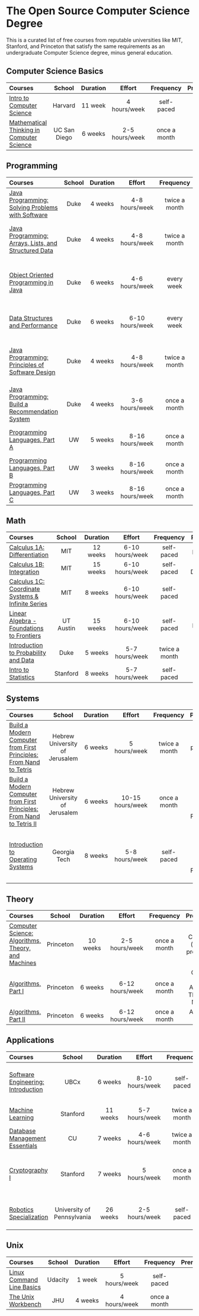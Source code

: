 # The Open Source Computer Science Degree

This is a curated list of free courses from reputable universities like MIT, Stanford, and Princeton that satisfy the same requirements as an undergraduate Computer Science degree, minus general education.

## Computer Science Basics

Courses | School | Duration | Effort | Frequency | Prerequisites
:-- | :--: | :--: | :--: | :--: | :--:
[Intro to Computer Science](https://courses.edx.org/courses/course-v1:HarvardX+CS50+X/course/intro-to-computer-science--cs50) | Harvard | 11 week | 4 hours/week | self-paced | none
[Mathematical Thinking in Computer Science](https://click.linksynergy.com/deeplink?id=PtFMiHYfEVk&mid=40328&murl=https%3A%2F%2Fwww.coursera.org%2Flearn%2Fwhat-is-a-proof) | UC San Diego | 6 weeks | 2-5 hours/week | once a month | none

## Programming

Courses | School | Duration | Effort | Frequency | Prerequisites
:-- | :--: | :--: | :--: | :--: | :--:
[Java Programming: Solving Problems with Software](https://click.linksynergy.com/deeplink?id=PtFMiHYfEVk&mid=40328&murl=https%3A%2F%2Fwww.coursera.org%2Flearn%2Fjava-programming)| Duke | 4 weeks | 4-8 hours/week | twice a month | none
[Java Programming: Arrays, Lists, and Structured Data](https://click.linksynergy.com/deeplink?id=PtFMiHYfEVk&mid=40328&murl=https%3A%2F%2Fwww.coursera.org%2Flearn%2Fjava-programming-arrays-lists-data)| Duke | 4 weeks | 4-8 hours/week | twice a month | Java Programming: Solving Problems with Software
[Object Oriented Programming in Java](https://click.linksynergy.com/deeplink?id=PtFMiHYfEVk&mid=40328&murl=https%3A%2F%2Fwww.coursera.org%2Flearn%2Fobject-oriented-java)| Duke | 6 weeks | 4-6 hours/week | every week | Java Programming: Arrays, Lists, and Structured Data
[Data Structures and Performance](https://click.linksynergy.com/deeplink?id=PtFMiHYfEVk&mid=40328&murl=https%3A%2F%2Fwww.coursera.org%2Flearn%2Fdata-structures-optimizing-performance)| Duke | 6 weeks | 6-10 hours/week | every week | Object Oriented Programming in Java
[Java Programming: Principles of Software Design](https://click.linksynergy.com/deeplink?id=PtFMiHYfEVk&mid=40328&murl=https%3A%2F%2Fwww.coursera.org%2Flearn%2Fjava-programming-design-principles) | Duke | 4 weeks | 4-8 hours/week | twice a month | Java Programming: Arrays, Lists, and Structured Data
[Java Programming: Build a Recommendation System](https://click.linksynergy.com/deeplink?id=PtFMiHYfEVk&mid=40328&murl=https%3A%2F%2Fwww.coursera.org%2Flearn%2Fjava-programming-recommender) | Duke | 4 weeks | 3-6 hours/week | once a month | Java Programming: Principles of Software Design
[Programming Languages, Part A](https://click.linksynergy.com/deeplink?id=PtFMiHYfEVk&mid=40328&murl=https%3A%2F%2Fwww.coursera.org%2Flearn%2Fprogramming-languages) | UW | 5 weeks | 8-16 hours/week | once a month | Object Oriented Programming in Java
[Programming Languages, Part B](https://click.linksynergy.com/deeplink?id=PtFMiHYfEVk&mid=40328&murl=https%3A%2F%2Fwww.coursera.org%2Flearn%2Fprogramming-languages-part-b) | UW | 3 weeks | 8-16 hours/week | once a month | Programming Languages, Part A
[Programming Languages, Part C](https://click.linksynergy.com/deeplink?id=PtFMiHYfEVk&mid=40328&murl=https%3A%2F%2Fwww.coursera.org%2Flearn%2Fprogramming-languages-part-c) | UW | 3 weeks | 8-16 hours/week | once a month | Programming Languages, Part B

## Math

Courses | School | Duration | Effort | Frequency | Prerequisites
:-- | :--: | :--: | :--: | :--: | :--:
[Calculus 1A: Differentiation](https://www.edx.org/course/calculus-1a-differentiation) | MIT | 12 weeks | 6-10 hours/week | self-paced | pre-calculus
[Calculus 1B: Integration](https://www.edx.org/course/calculus-1b-integration) | MIT | 15 weeks | 6-10 hours/week | self-paced | Calculus 1A: Differentiation
[Calculus 1C: Coordinate Systems & Infinite Series](https://www.edx.org/course/calculus-1c-coordinate-systems-infinite-mitx-18-01-3x-0)| MIT | 8 weeks | 6-10 hours/week | self-paced | Calculus 1B: Integration
[Linear Algebra - Foundations to Frontiers](https://www.edx.org/course/linear-algebra-foundations-to-frontiers) | UT Austin | 15 weeks | 6-10 hours/week | self-paced | pre-calculus
[Introduction to Probability and Data](https://click.linksynergy.com/deeplink?id=PtFMiHYfEVk&mid=40328&murl=https%3A%2F%2Fwww.coursera.org%2Flearn%2Fprobability-intro) | Duke | 5 weeks | 5-7 hours/week | twice a month | none
[Intro to Statistics ](https://www.udacity.com/course/intro-to-statistics--st101) | Stanford | 8 weeks | 5-7 hours/week | self-paced | none


## Systems

Courses | School | Duration | Effort | Frequency | Prerequisites
:-- | :--: | :--: | :--: | :--: | :--:
[Build a Modern Computer from First Principles: From Nand to Tetris](https://click.linksynergy.com/deeplink?id=PtFMiHYfEVk&mid=40328&murl=https%3A%2F%2Fwww.coursera.org%2Flearn%2Fbuild-a-computer) | Hebrew University of Jerusalem | 6 weeks | 5 hours/week | twice a month | basic programming knowledge
[Build a Modern Computer from First Principles: From Nand to Tetris II](https://click.linksynergy.com/deeplink?id=PtFMiHYfEVk&mid=40328&murl=https%3A%2F%2Fwww.coursera.org%2Flearn%2Fnand2tetris2) | Hebrew University of Jerusalem | 6 weeks | 10-15 hours/week | once a month | Build a Modern Computer from First Principles: From Nand to Tetris
[Introduction to Operating Systems](https://www.udacity.com/course/introduction-to-operating-systems--ud923)| Georgia Tech | 8 weeks | 5-8 hours/week | self-paced | Build a Modern Computer from First Principles: From Nand to Tetris II


## Theory

Courses | School | Duration | Effort | Frequency | Prerequisites
:-- | :--: | :--: | :--: | :--: | :--:
[Computer Science: Algorithms, Theory, and Machines](https://click.linksynergy.com/deeplink?id=PtFMiHYfEVk&mid=40328&murl=https%3A%2F%2Fwww.coursera.org%2Flearn%2Fcs-algorithms-theory-machines) | Princeton | 10 weeks | 2-5 hours/week | once a month | Calculus 1A (all), basic programming
[Algorithms, Part I](https://click.linksynergy.com/deeplink?id=PtFMiHYfEVk&mid=40328&murl=https%3A%2F%2Fwww.coursera.org%2Flearn%2Falgorithms-part1) | Princeton | 6 weeks | 6-12 hours/week | once a month | Computer Science: Algorithms, Theory, and Machines
[Algorithms, Part II](https://click.linksynergy.com/deeplink?id=PtFMiHYfEVk&mid=40328&murl=https%3A%2F%2Fwww.coursera.org%2Flearn%2Falgorithms-part2) | Princeton | 6 weeks | 6-12 hours/week | once a month | Algorithms, Part I


## Applications

Courses | School | Duration | Effort | Frequency | Prerequisites
:-- | :--: | :--: | :--: | :--: | :--:
[Software Engineering: Introduction](https://www.edx.org/course/software-engineering-introduction-ubcx-softeng1x) | UBCx | 6 weeks | 8-10 hours/week | self-paced | Java Programming: Build a Recommendation System
[Machine Learning](https://click.linksynergy.com/deeplink?id=PtFMiHYfEVk&mid=40328&murl=https%3A%2F%2Fwww.coursera.org%2Flearn%2Fmachine-learning) | Stanford | 11 weeks | 5-7 hours/week | twice a month | Linear Algebra - Foundations to Frontiers
[Database Management Essentials](https://www.coursera.org/learn/database-management) | CU | 7 weeks | 4-6 hours/week | twice a month | basic programming & CS knowledge
[Cryptography I ](https://click.linksynergy.com/deeplink?id=PtFMiHYfEVk&mid=40328&murl=https%3A%2F%2Fwww.coursera.org%2Flearn%2Fcrypto)| Stanford | 7 weeks | 5 hours/week | once a month | Linear Algebra - Foundations to Frontiers & Introduction to Probability and Data
[Robotics Specialization](https://www.coursera.org/specializations/robotics) | University of Pennsylvania | 26 weeks | 2-5 hours/week | self-paced | linear algebra, calculus, programming, probability

## Unix

Courses | School | Duration | Effort | Frequency | Prerequisites
:-- | :--: | :--: | :--: | :--: | :--:
[Linux Command Line Basics](https://www.udacity.com/course/linux-command-line-basics--ud595) | Udacity | 1 week | 5 hours/week | self-paced | none
[The Unix Workbench](https://click.linksynergy.com/deeplink?id=PtFMiHYfEVk&mid=40328&murl=https%3A%2F%2Fwww.coursera.org%2Flearn%2Funix) | JHU | 4 weeks | 4 hours/week | once a month | none
